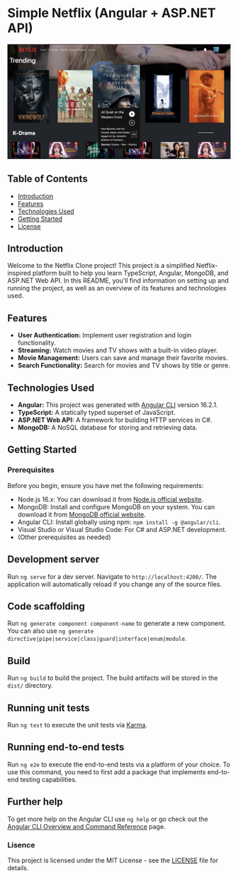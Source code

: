 # Simple Netflix (Angular + ASP.NET API)

![Preview](https://github.com/meofiscoding/Simple-Angular/blob/main/assets/preview_landing2.png)

## Table of Contents

- [Introduction](#introduction)
- [Features](#features)
- [Technologies Used](#technologies-used)
- [Getting Started](#getting-started)
- [License](#license)

## Introduction

Welcome to the Netflix Clone project! This project is a simplified Netflix-inspired platform built to help you learn TypeScript, Angular, MongoDB, and ASP.NET Web API. In this README, you'll find information on setting up and running the project, as well as an overview of its features and technologies used.

## Features

- **User Authentication:** Implement user registration and login functionality.
- **Streaming:** Watch movies and TV shows with a built-in video player.
- **Movie Management:** Users can save and manage their favorite movies.
- **Search Functionality:** Search for movies and TV shows by title or genre.

## Technologies Used

- **Angular:** This project was generated with [Angular CLI](https://github.com/angular/angular-cli) version 16.2.1.
- **TypeScript:** A statically typed superset of JavaScript.
- **ASP.NET Web API:** A framework for building HTTP services in C#.
- **MongoDB:** A NoSQL database for storing and retrieving data.

## Getting Started

### Prerequisites

Before you begin, ensure you have met the following requirements:

- Node.js 16.x: You can download it from [Node.js official website](https://nodejs.org/).
- MongoDB: Install and configure MongoDB on your system. You can download it from [MongoDB official website](https://www.mongodb.com/).
- Angular CLI: Install globally using npm: `npm install -g @angular/cli`.
- Visual Studio or Visual Studio Code: For C# and ASP.NET development.
- (Other prerequisites as needed)
## Development server

Run `ng serve` for a dev server. Navigate to `http://localhost:4200/`. The application will automatically reload if you change any of the source files.

## Code scaffolding

Run `ng generate component component-name` to generate a new component. You can also use `ng generate directive|pipe|service|class|guard|interface|enum|module`.

## Build

Run `ng build` to build the project. The build artifacts will be stored in the `dist/` directory.

## Running unit tests

Run `ng test` to execute the unit tests via [Karma](https://karma-runner.github.io).

## Running end-to-end tests

Run `ng e2e` to execute the end-to-end tests via a platform of your choice. To use this command, you need to first add a package that implements end-to-end testing capabilities.

## Further help

To get more help on the Angular CLI use `ng help` or go check out the [Angular CLI Overview and Command Reference](https://angular.io/cli) page.
### Lisence
This project is licensed under the MIT License - see the [LICENSE](https://github.com/meofiscoding/Simple-Angular/blob/main/LICENSE) file for details.


